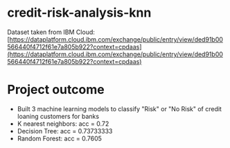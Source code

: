# credit-risk-analysis-knn

Dataset taken from IBM Cloud: [https://dataplatform.cloud.ibm.com/exchange/public/entry/view/ded91b00566440f4712f61e7a805b922?context=cpdaas](https://dataplatform.cloud.ibm.com/exchange/public/entry/view/ded91b00566440f4712f61e7a805b922?context=cpdaas)

# Project outcome
- Built 3 machine learning models to classify "Risk" or "No Risk" of credit loaning customers for banks<br>
- K nearest neighbors: acc = 0.72<br>
- Decision Tree: acc = 0.73733333<br>
- Random Forest: acc = 0.7605<br>
